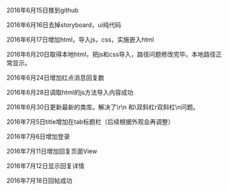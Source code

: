 2016年6月15日推到github


2016年6月16日去掉storyboard，ui纯代码


2016年6月17日增加html，导入js，css，实施嵌入html


2016年6月20日取得本地html，把js和css导入，路径问题修改完毕。本地路径正常显示。


2016年6月24日增加红点消息回复数


2016年6月28日调取html的js方法导入内容成功


2016年6月30日更新最新的类库。解决了\r\n 和\\双斜杠r双斜杠\\n问题。


2016年7月5日title增加在tab标题栏（后续根据外观会再调整）


2016年7月6日增加登录


2016年7月11日增加回复页面View


2016年7月12日显示回复详情


2016年7月18日回帖成功
